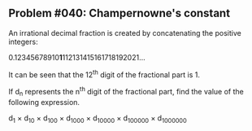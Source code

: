 ## Problem #040: Champernowne's constant

An irrational decimal fraction is created by concatenating the positive integers:

0.12345678910<b>1</b>112131415161718192021...

It can be seen that the 12<sup>th</sup> digit of the fractional part is 1.

If d<sub>n</sub> represents the n<sup>th</sup> digit of the fractional part, find the value of the following expression.

d<sub>1</sub> × d<sub>10</sub> × d<sub>100</sub> × d<sub>1000</sub> × d<sub>10000</sub> × d<sub>100000</sub> × d<sub>1000000</sub>
